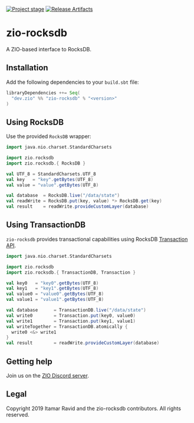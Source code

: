 [![Project stage][Stage]][Stage-Page]
[![Release Artifacts][Badge-SonatypeReleases]][Link-SonatypeReleases]

# zio-rocksdb

A ZIO-based interface to RocksDB.

## Installation

Add the following dependencies to your `build.sbt` file:
```scala
libraryDependencies ++= Seq(
  "dev.zio" %% "zio-rocksdb" % "<version>"
)
```

## Using RocksDB
Use the provided `RocksDB` wrapper:
```scala
import java.nio.charset.StandardCharsets

import zio.rocksdb
import zio.rocksdb.{ RocksDB }

val UTF_8 = StandardCharsets.UTF_8
val key   = "key".getBytes(UTF_8)
val value = "value".getBytes(UTF_8)

val database  = RocksDB.live("/data/state")
val readWrite = RocksDB.put(key, value) *> RocksDB.get(key)
val result    = readWrite.provideCustomLayer(database)
```

## Using TransactionDB
`zio-rocksdb` provides transactional capabilities using RocksDB [Transaction API].

```scala
import java.nio.charset.StandardCharsets

import zio.rocksdb
import zio.rocksdb.{ TransactionDB, Transaction }

val key0   = "key0".getBytes(UTF_8)
val key1   = "key1".getBytes(UTF_8)
val value0 = "value0".getBytes(UTF_8)
val value1 = "value1".getBytes(UTF_8)

val database      = TransactionDB.live("/data/state")
val write0        = Transaction.put(key0, value0)
val write1        = Transaction.put(key1, value1)
val writeTogether = TransactionDB.atomically {
  write0 <&> write1
}
val result        = readWrite.provideCustomLayer(database)
```

[Transaction API]: https://github.com/facebook/rocksdb/wiki/Transactions#transactiondb

## Getting help

Join us on the [ZIO Discord server](https://discord.gg/2ccFBr4).

## Legal

Copyright 2019 Itamar Ravid and the zio-rocksdb contributors. All rights reserved.

[Link-SonatypeReleases]: https://oss.sonatype.org/content/repositories/releases/dev/zio/zio-rocksdb_2.12/ "Sonatype Releases"
[Badge-SonatypeReleases]: https://img.shields.io/nexus/r/https/oss.sonatype.org/dev.zio/zio-rocksdb_2.12.svg "Sonatype Releases"
[Stage]: https://img.shields.io/badge/Project%20Stage-Development-yellowgreen.svg
[Stage-Page]: https://github.com/zio/zio/wiki/Project-Stages
